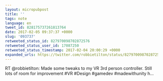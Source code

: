 ```yaml
---
layout: micropubpost
title: ''
tags: note
language: en
tweet_id: 828175737261813764
date: 2017-02-05 09:37:37 +0000
slug: '093737'
retweeted_status_id: 827970098702872576
retweeted_status_user_id: 17087250
retweeted_status_timestamp: 2017-02-04 20:00:29 +0000
expanded_urls: https://twitter.com/robbietilton/status/827970098702872576/video/1
---
```

RT @robbietilton: Made some tweaks to my VR 3rd person controller. Still lots of room for improvement #VR #Design #gamedev #madewithunity h…
